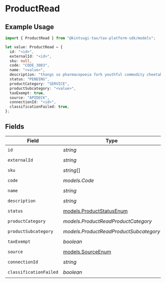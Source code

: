 # ProductRead

## Example Usage

```typescript
import { ProductRead } from "@kintsugi-tax/tax-platform-sdk/models";

let value: ProductRead = {
  id: "<id>",
  externalId: "<id>",
  sku: null,
  code: "CODE_3003",
  name: "<value>",
  description: "thongs so pharmacopoeia fork youthful commodity cheetah pants",
  status: "PENDING",
  productCategory: "SERVICE",
  productSubcategory: "<value>",
  taxExempt: true,
  source: "APIDECK",
  connectionId: "<id>",
  classificationFailed: true,
};
```

## Fields

| Field                                                      | Type                                                       | Required                                                   | Description                                                |
| ---------------------------------------------------------- | ---------------------------------------------------------- | ---------------------------------------------------------- | ---------------------------------------------------------- |
| `id`                                                       | *string*                                                   | :heavy_check_mark:                                         | N/A                                                        |
| `externalId`                                               | *string*                                                   | :heavy_check_mark:                                         | N/A                                                        |
| `sku`                                                      | *string*[]                                                 | :heavy_check_mark:                                         | N/A                                                        |
| `code`                                                     | *models.Code*                                              | :heavy_check_mark:                                         | N/A                                                        |
| `name`                                                     | *string*                                                   | :heavy_check_mark:                                         | N/A                                                        |
| `description`                                              | *string*                                                   | :heavy_check_mark:                                         | N/A                                                        |
| `status`                                                   | [models.ProductStatusEnum](../models/productstatusenum.md) | :heavy_check_mark:                                         | N/A                                                        |
| `productCategory`                                          | *models.ProductReadProductCategory*                        | :heavy_check_mark:                                         | N/A                                                        |
| `productSubcategory`                                       | *models.ProductReadProductSubcategory*                     | :heavy_check_mark:                                         | N/A                                                        |
| `taxExempt`                                                | *boolean*                                                  | :heavy_check_mark:                                         | N/A                                                        |
| `source`                                                   | [models.SourceEnum](../models/sourceenum.md)               | :heavy_check_mark:                                         | N/A                                                        |
| `connectionId`                                             | *string*                                                   | :heavy_check_mark:                                         | N/A                                                        |
| `classificationFailed`                                     | *boolean*                                                  | :heavy_check_mark:                                         | N/A                                                        |